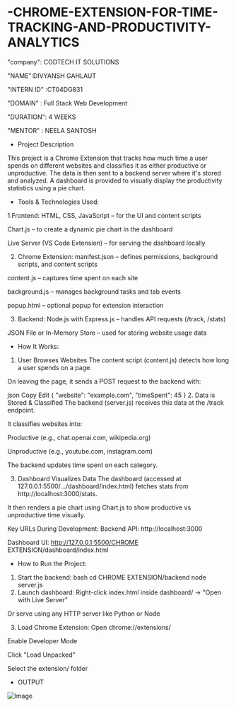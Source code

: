 # -CHROME-EXTENSION-FOR-TIME-TRACKING-AND-PRODUCTIVITY-ANALYTICS

"company": CODTECH IT SOLUTIONS

"NAME":DIVYANSH GAHLAUT

"INTERN ID" :CT04DG831

"DOMAIN" : Full Stack Web Development

"DURATION": 4 WEEKS

"MENTOR" : NEELA SANTOSH

* Project Description

This project is a Chrome Extension that tracks how much time a user spends on different websites and classifies it as either productive or unproductive. The data is then sent to a backend server where it's stored and analyzed. A dashboard is provided to visually display the productivity statistics using a pie chart.

* Tools & Technologies Used:

1.Frontend:
HTML, CSS, JavaScript – for the UI and content scripts

Chart.js – to create a dynamic pie chart in the dashboard

Live Server (VS Code Extension) – for serving the dashboard locally

2. Chrome Extension:
manifest.json – defines permissions, background scripts, and content scripts

content.js – captures time spent on each site

background.js – manages background tasks and tab events

popup.html – optional popup for extension interaction

3. Backend:
Node.js with Express.js – handles API requests (/track, /stats)

JSON File or In-Memory Store – used for storing website usage data

* How It Works:

1. User Browses Websites
The content script (content.js) detects how long a user spends on a page.

On leaving the page, it sends a POST request to the backend with:

json
Copy
Edit
{
  "website": "example.com",
  "timeSpent": 45
}
2. Data is Stored & Classified
The backend (server.js) receives this data at the /track endpoint.

It classifies websites into:

 Productive (e.g., chat.openai.com, wikipedia.org)

 Unproductive (e.g., youtube.com, instagram.com)

The backend updates time spent on each category.

 3. Dashboard Visualizes Data
The dashboard (accessed at 127.0.0.1:5500/.../dashboard/index.html) fetches stats from http://localhost:3000/stats.

It then renders a pie chart using Chart.js to show productive vs unproductive time visually.

 Key URLs During Development:
Backend API: http://localhost:3000

Dashboard UI: http://127.0.0.1:5500/CHROME EXTENSION/dashboard/index.html

* How to Run the Project:

1. Start the backend:
bash
cd CHROME EXTENSION/backend
node server.js
2. Launch dashboard:
Right-click index.html inside dashboard/ → "Open with Live Server"

Or serve using any HTTP server like Python or Node

3. Load Chrome Extension:
Open chrome://extensions/

Enable Developer Mode

Click "Load Unpacked"

Select the extension/ folder

* OUTPUT

![Image](https://github.com/user-attachments/assets/38789eb4-fd8d-4771-8e82-45fcd2f2ab22)





